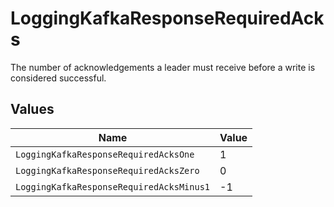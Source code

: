 # LoggingKafkaResponseRequiredAcks

The number of acknowledgements a leader must receive before a write is considered successful.


## Values

| Name                                     | Value                                    |
| ---------------------------------------- | ---------------------------------------- |
| `LoggingKafkaResponseRequiredAcksOne`    | 1                                        |
| `LoggingKafkaResponseRequiredAcksZero`   | 0                                        |
| `LoggingKafkaResponseRequiredAcksMinus1` | -1                                       |